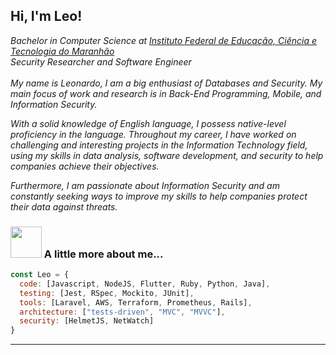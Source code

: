 <h2> Hi, I'm Leo! </h2>
<p><em> Bachelor in Computer Science at <a href="https://caxias.ifma.edu.br/">Instituto Federal de Educação, Ciência e Tecnologia do Maranhão</a>
</br>
Security Researcher and Software Engineer
</br>
</br>
<i> My name is Leonardo, I am a big enthusiast of Databases and Security. My main focus of work and research is in Back-End Programming, Mobile, and Information Security. 

With a solid knowledge of English language, I possess native-level proficiency in the language. Throughout my career, I have worked on challenging and interesting projects in the Information Technology field, using my skills in data analysis, software development, and security to help companies achieve their objectives. 

Furthermore, I am passionate about Information Security and am constantly seeking ways to improve my skills to help companies protect their data against threats.
</i>
</em></p>

### <img src="https://media.giphy.com/media/VgCDAzcKvsR6OM0uWg/giphy.gif" width="50"> A little more about me...  

```javascript
const Leo = {
  code: [Javascript, NodeJS, Flutter, Ruby, Python, Java],
  testing: [Jest, RSpec, Mockito, JUnit],
  tools: [Laravel, AWS, Terraform, Prometheus, Rails],
  architecture: ["tests-driven", "MVC", "MVVC"],
  security: [HelmetJS, NetWatch]
}
```


  ---
